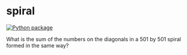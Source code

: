 # spiral

[![Python package](https://github.com/VCU-LongHuang/spiral/actions/workflows/pytest.yml/badge.svg)](https://github.com/VCU-LongHuang/spiral/actions/workflows/pytest.yml)

What is the sum of the numbers on the diagonals in a 501 by 501 spiral formed in the same way?
